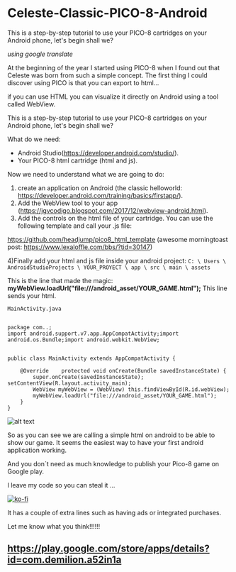 # Celeste-Classic-PICO-8-Android
This is a step-by-step tutorial to use your PICO-8 cartridges on your Android phone, let's begin shall we?

*using google translate*


At the beginning of the year I started using PICO-8 when I found out that Celeste was born from such a simple concept.
The first thing I could discover using PICO is that you can export to html...

if you can use HTML you can visualize it directly on Android using a tool called WebView.

This is a step-by-step tutorial to use your PICO-8 cartridges on your Android phone, let's begin shall we?

What do we need:
- Android Studio(https://developer.android.com/studio/).
- Your PICO-8 html cartridge (html and js).

Now we need to understand what we are going to do:

1) create an application on Android (the classic helloworld: https://developer.android.com/training/basics/firstapp/).
2) Add the WebView tool to your app (https://jgvcodigo.blogspot.com/2017/12/webview-android.html).
3) Add the controls on the html file of your cartridge.
You can use the following template and call your .js file:

https://github.com/headjump/pico8_html_template (awesome morningtoast post: https://www.lexaloffle.com/bbs/?tid=30147)

4)Finally add your html and js file inside your android project:
`C: \ Users \ AndroidStudioProjects \ YOUR_PROYECT \ app \ src \ main \ assets`


This is the line that made the magic: 
**myWebView.loadUrl("file:///android_asset/YOUR_GAME.html");**
This line sends your html.

`MainActivity.java`
```

package com..;
import android.support.v7.app.AppCompatActivity;import android.os.Bundle;import android.webkit.WebView;


public class MainActivity extends AppCompatActivity {

    @Override    protected void onCreate(Bundle savedInstanceState) {
        super.onCreate(savedInstanceState);        setContentView(R.layout.activity_main);
        WebView myWebView = (WebView) this.findViewById(R.id.webView);
        myWebView.loadUrl("file:///android_asset/YOUR_GAME.html");
    }
}

```
![alt text](https://www.lexaloffle.com/bbs/files/35039/pico_8_android.png)




So as you can see we are calling a simple html on android to be able to show our game. It seems the easiest way to have your first android application working.

And you don´t need as much knowledge to publish your Pico-8 game on Google play.


I leave my code so you can steal it ...

[![ko-fi](https://www.ko-fi.com/img/donate_sm.png)](https://ko-fi.com/V7V1R1YJ)

It has a couple of extra lines such as having ads or integrated purchases.

Let me know what you think!!!!!!
## https://play.google.com/store/apps/details?id=com.demilion.a52in1a

